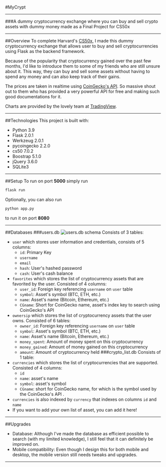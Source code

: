 #MyCrypt
___
###A dummy cryptocurrency exchange where you can buy and sell crypto assets with dummy money made as a Final Project for CS50x
___
##Overview
To complete Harvard's [CS50x](https://cs50.harvard.edu/x/2021/), I made this dummy cryptocurrency exchange that allows user to buy and sell cryptocurrencies using Flask as the backend framework.

Because of the popularity that cryptocurrency gained over the past few months, I'd like to introduce them to some of my friends who are still unsure about it. This way, they can buy and sell some assets without having to spend any money and can also keep track of their gains.

The prices are taken in realtime using [CoinGecko's API](https://www.coingecko.com/en/api/documentation). So massive shout out to them who has provided a very powerful API for free and making such good documentations for it.

Charts are provided by the lovely team at [TradingView](https://www.tradingview.com/widget/advanced-chart/).
___
##Technologies
This project is built with:
* Python 3.9
* Flask 2.0.1
* Werkzeug 2.0.1
* pycoingecko 2.2.0
* cs50 7.0.2
* Boostrap 5.1.0
* jQuery 3.6.0
* SQLite3
___
##Setup
To run on port **5000** simply run 
```bash
flask run
```
Optionally, you can also run
```bash
python app.py
```
to run it on port **8080**
___
##Databases
###users.db
![users.db schema](static/schema.png)
Consists of 3 tables:
  * `user` which stores user information and credentials, consists of 5 columns:
    * `id`: Primary Key
    * `username`
    * `email`
    * `hash`: User's hashed password
    * `cash`: User's cash balance
  * `favorites` which stores the list of cryptocurrency assets that are favorited by the user. Consisted of 4 columns:
    * `user_id`: Foreign key referencing `username` on `user` table
    * `symbol`: Asset's symbol (BTC, ETH, etc.)
    * `name`: Asset's name (Bitcoin, Ethereum, etc.)
    * `CGname`: Short for CoinGecko name, asset's index key to search using CoinGecko's API
  * `ownersip` which stores the list of cryptocurrency assets that the user owns. Consisted of 6 tables:
    * `owner_id`: Foreign key referencing `username` on `user` table
    * `symbol`: Asset's symbol (BTC, ETH, etc.)
    * `name`: Asset's name (Bitcoin, Ethereum, etc.)
    * `money_spent`: Amount of money spent on this cryptocurrency
    * `money_gained`: Amount of money gained on this cryptocurrency
    * `amount`: Amount of cryptocurrency held
###crypto_list.db
Consists of 1 table:
  * `currencies` which stores the list of cryptocurrencies that are supported. Consisted of 4 columns:
    * `id`
    * `name`: asset's name
    * `symbol`: asset's symbol
    * `CGname`: short for CoinGecko name, for which is the symbol used by the CoinGecko's API .
  * `currencies` is also indexed by `currency` that indexes on columns `id` and `name` 
  * If you want to add your own list of asset, you can add it here!
___
##Upgrades
* Database: Although I've made the database as efficient possible to search (with my limited knowledge), I still feel that it can definitely be improved on.
* Mobile compatibility: Even though I design this for both mobile and desktop, the mobile version still needs tweaks and upgrades.
___

